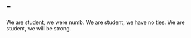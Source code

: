 # -
We are student, we were numb. We are student, we have no ties. We are student, we will be strong.
